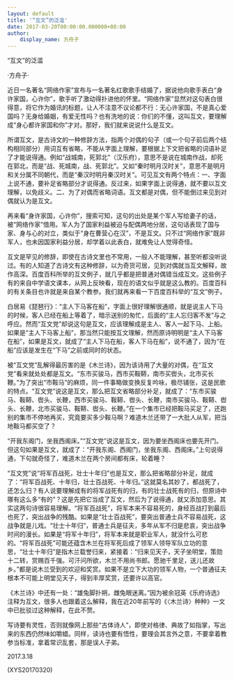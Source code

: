 ```yaml
---
layout: default
title: '“互文”的泛滥'
date: 2017-03-20T00:00:00.000000+08:00
author:
    display_name: 方舟子
---
```


“互文”的泛滥

·方舟子·

近日一名著名“网络作家”宣布与一名著名红歌歌手结婚了，据说他向歌手表白“身许家国，心许你”，歌手听了激动得扑进他的怀里。“网络作家”显然对这句表白很得意，将它作为婚讯的标题，让人不注意不议论都不行：无心许家国，不是真心爱国吗？无身给婚姻，有爱无性吗？也有洗地的说：你们的不懂，这叫互文，要理解成“身心都许家国和你”才对。那好，我们就来说说什么是互文。

所谓互文，是古诗文的一种修辞方法，指两个对偶的句子（或一个句子前后两个结构相同部分）用词互有省略，不能从字面上理解，要根据上下文把省略的词语补足了才能说得通。例如“战城南，死郭北”（汉乐府），意思不是说在城南作战，却死在郭北，而是“战、死城南，战、死郭北”。又如“秦时明月汉时关”，意思不是明月和关分属不同朝代，而是“秦汉时明月秦汉时关”。可见互文有两个特点：一、字面上说不通，要补足省略部分才说得通。反过来，如果字面上说得通，就不要以互文理解，以免歧义。二、为了对偶而省略词语。互文都是对偶，但不能倒过来见到对偶就认为是互文。

再来看“身许家国，心许你”，搜索可知，这句的出处是某个军人写给妻子的话，被“网络作家”借用。军人为了国家利益被迫与配偶两地分居，这句话表现了国与家、身与心的对立，类似于“身在曹营心在汉”，不是互文。只不过“网络作家”既非军人，也未因国家利益分居，却学着以此表白，就难免让人觉得奇怪。

互文是罕见的修辞，即使在古诗文里也不常用，一般人不能理解，甚至听都没听说过。有的人知道了古诗文有这种修辞，以为奇货可居，见到对偶就当互文解释，故作高深。百度百科所举的互文例子，就几乎都是把普通对偶错当成互文。这些例子有的来自中学语文课本，从网上反映看，现在的语文似乎就是这么教的。百度百科的有关条目也许就是来自某个教参。我们就再来看一下百度百科举的“互文”例子。

白居易《琵琶行》：“主人下马客在船”，字面上很好理解很通顺，就是说主人下马的时候，客人已经在船上等着了，暗示送别的匆忙，后面的“主人忘归客不发”与之呼应。然而“互文党”却说这句是互文，应该理解成是主人、客人一起下马、上船。如果是“主人下马客上船”，那当然只能按互文理解，然而原诗明明是“主人下马客在船”，如果是互文，就成了“主人下马在船，客人下马在船”，说不通了，因为“在船”应该是发生在“下马”之前或同时的状态。

被“互文党”乱解得最厉害的是《木兰诗》，因为该诗用了大量的对偶，在“互文党”看来就处处都是互文。“东市买骏马，西市买鞍鞯，南市买辔头，北市买长鞭。”为了突出“市鞍马”的麻烦，同一件事略做变换反复吟咏，极尽铺张，这是民歌的特点。“互文党”说这是互文，那么把互文省略部分补足，就成了：“东市买骏马、鞍鞯、辔头、长鞭，西市买骏马、鞍鞯、辔头、长鞭，南市买骏马、鞍鞯、辔头、长鞭，北市买骏马、鞍鞯、辔头、长鞭。”在一个集市已经把鞍马买足了，还跑别的集市不停地再买，究竟要买多少鞍马啊？难道木兰还带了一大批人从军，把当地鞍马都买空了？

“开我东阁门，坐我西阁床。”“互文党”说这是互文，因为要坐西阁床也要先开门。但这句如果是互文，就成了：“开我东阁、西阁门，坐我东阁、西阁床。”上句说得通，下句就奇怪了，难道木兰在两个房间都有床，轮着睡？

“互文党”说“将军百战死，壮士十年归”也是互文，那么把省略部分补足，就成了：“将军百战死、十年归，壮士百战死、十年归。”这就莫名其妙了，都战死了，还怎么归？有人说要理解成有的将军战死有的归，有的壮士战死有的归，但原诗中哪有这么多“有的”？这是先把它当成了互文，然后为了说得通，就又添加意思。其实这两句诗很容易理解。“将军百战死”，将军本来不容易死的，身经百战打到最后也死了，突出战争的残酷。如果是“壮士百战死”，要突出普通士兵不容易战死，这战争就是儿戏。“壮士十年归”，普通士兵是征夫，多年从军不归是悲哀，突出战争时间的漫长。如果是“将军十年归”，将军本来就是职业军人，就没什么可悲的。“将军百战死”可能还蕴含木兰在将军死后成了领军人领导军队立功的意思，“壮士十年归”是指木兰载誉归来，紧接着：“归来见天子，天子坐明堂，策勋十二转，赏赐百千强。可汗问所欲，木兰不用尚书郎。愿驰千里足，送儿还故乡。”都是说木兰受到的欢迎和奖赏。如果不是立下大功的领军人物，一个普通征夫根本不可能上明堂见天子，得到丰厚奖赏，还要许以高官。

《木兰诗》中还有一处：“雄兔脚扑朔，雌兔眼迷离。”因为被余冠英《乐府诗选》注释为互文，很多人也跟着这么解释，我在近20年前写的《〈木兰诗〉种种》一文中已批驳过这种解释，在此不赘。

写诗要有灵性，否则就像网上那些“古体诗人”，即使对格律、典故了如指掌，写出来的东西仍然味如嚼蜡。同样，读诗也要有悟性，要理会其言外之意，不要拿着教参当标准，拿着常识乱套，那是误人子弟。

2017.3.18

(XYS20170320)


